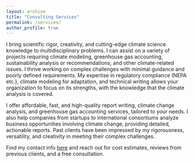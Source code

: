 ```yaml
---
layout: archive
title: "Consulting Services"
permalink: /services/
author_profile: true
---
```


I bring scientific rigor, creativity, and cutting-edge climate science knowledge to multidisciplinary problems. I can assist on a variety of projects requiring climate modeling, greenhouse gas accounting, sustainability analysis or recommendations, and other climate-related issues. I thrive working on complex challenges with minimal guidance and poorly defined requirements. My expertise in regulatory compliance (NEPA etc.), climate modeling for adaptation, and technical writing allows your organization to focus on its strengths, with the knowledge that the climate analysis is covered.

I offer affordable, fast, and high-quality report writing, climate change analysis, and greenhouse gas accounting services, tailored to your needs. I also help companies from startups to international consortiums analyze business opportunities involving climate change, providing detailed, actionable reports. Past clients have been impressed by my rigorousness, versatility, and creativity in meeting their complex challenges. 

Find my contact info [here](https://baldassareclimate.github.io/contact/) and reach out for cost estimates, reviews from previous clients, and a free consultation.
